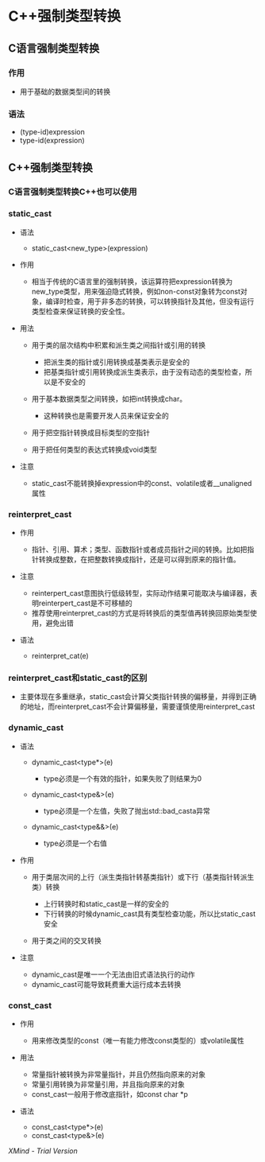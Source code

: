 # C++强制类型转换

## C语言强制类型转换

### 作用

- 用于基础的数据类型间的转换

### 语法

- (type-id)expression
- type-id(expression)

## C++强制类型转换

### C语言强制类型转换C++也可以使用

### static_cast

- 语法

	- static_cast<new_type>(expression)

- 作用

	- 相当于传统的C语言里的强制转换，该运算符把expression转换为new_type类型，用来强迫隐式转换，例如non-const对象转为const对象，编译时检查，用于非多态的转换，可以转换指针及其他，但没有运行类型检查来保证转换的安全性。

- 用法

	- 用于类的层次结构中积累和派生类之间指针或引用的转换

		- 把派生类的指针或引用转换成基类表示是安全的
		- 把基类指针或引用转换成派生类表示，由于没有动态的类型检查，所以是不安全的

	- 用于基本数据类型之间转换，如把int转换成char。

		- 这种转换也是需要开发人员来保证安全的

	- 用于把空指针转换成目标类型的空指针
	- 用于把任何类型的表达式转换成void类型

- 注意

	- static_cast不能转换掉expression中的const、volatile或者__unaligned属性

### reinterpret_cast

- 作用

	- 指针、引用、算术；类型、函数指针或者成员指针之间的转换。比如把指针转换成整数，在把整数转换成指针，还是可以得到原来的指针值。

- 注意

	- reinterpert_cast意图执行低级转型，实际动作结果可能取决与编译器，表明reinterpert_cast是不可移植的
	- 推荐使用reinterpret_cast的方式是将转换后的类型值再转换回原始类型使用，避免出错

- 语法

	- reinterpret_cat<type>(e)

### reinterpret_cast和static_cast的区别

- 主要体现在多重继承，static_cast会计算父类指针转换的偏移量，并得到正确的地址，而reinterpret_cast不会计算偏移量，需要谨慎使用reinterpret_cast

### dynamic_cast

- 语法

	- dynamic_cast<type*>(e)

		- type必须是一个有效的指针，如果失败了则结果为0

	- dynamic_cast<type&>(e)

		- type必须是一个左值，失败了抛出std::bad_casta异常

	- dynamic_cast<type&&>(e)

		- type必须是一个右值

- 作用

	- 用于类层次间的上行（派生类指针转基类指针）或下行（基类指针转派生类）转换

		- 上行转换时和static_cast是一样的安全的
		- 下行转换的时候dynamic_cast具有类型检查功能，所以比static_cast安全

	- 用于类之间的交叉转换

- 注意

	- dynamic_cast是唯一一个无法由旧式语法执行的动作
	- dynamic_cast可能导致耗费重大运行成本去转换

### const_cast

- 作用

	- 用来修改类型的const（唯一有能力修改const类型的）或volatile属性

- 用法

	- 常量指针被转换为非常量指针，并且仍然指向原来的对象
	- 常量引用转换为非常量引用，并且指向原来的对象
	- const_cast一般用于修改底指针，如const char *p

- 语法

	- const_cast<type*>(e)
	- const_cast<type&>(e)

*XMind - Trial Version*